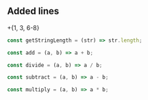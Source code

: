 ## Added lines

+{1, 3, 6-8}

```js +{1, 3, 6-8}
const getStringLength = (str) => str.length;

const add = (a, b) => a + b;

const divide = (a, b) => a / b;

const subtract = (a, b) => a - b;

const multiply = (a, b) => a * b;
```
